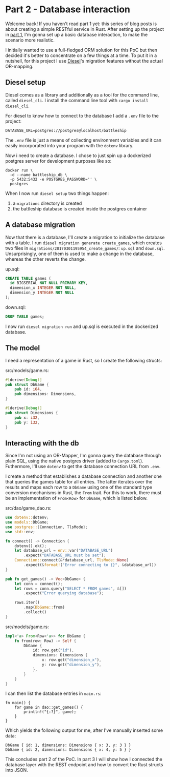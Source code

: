 # Part 2 - Database interaction

Welcome back! If you haven't read part 1 yet: this series of blog posts is about creating a simple RESTful service in Rust. After setting up the project in [part 1](http://codingwithglee.blogspot.com/2017/02/my-shot-at-restful-microservices-in.html), I'm gonna set up a basic database interaction, to make the scenario more realistic.

I initially wanted to use a full-fledged ORM solution for this PoC but then decided it's better to concentrate on a few things at a time. To put it in a nutshell, for this project I use [Diesel](http://diesel.rs)'s migration features without the actual OR-mapping.

## Diesel setup

Diesel comes as a library and additionally as a tool for the command line, called `diesel_cli`. I install the command line tool with `cargo install diesel_cli`.

For diesel to know how to connect to the database I add a `.env` file to the project:
```
DATABASE_URL=postgres://postgres@localhost/battleship
```
The `.env` file is just a means of collecting environment variables and it can easily incorporated into your program with the `dotenv` library.

Now i need to create a database. I chose to just spin up a dockerized postgres server for development purposes like so:
```
docker run \
  -d --name battleship_db \
  -p 5432:5432 -e POSTGRES_PASSWORD='' \
  postgres
```

When I now run `diesel setup` two things happen:
1. a `migrations` directory is created
1. the battleship database is created inside the postgres container

## A database migration

Now that there is a database, I'll create a migration to initialize the database with a table. I run `diesel migration generate create_games`, which creates two files in `migrations/20170301195954_create_games/`: `up.sql` and `down.sql`. Unsurprisingly, one of them is used to make a change in the database, whereas the other reverts the change.

up.sql:
```sql
CREATE TABLE games (
  id BIGSERIAL NOT NULL PRIMARY KEY,
  dimension_x INTEGER NOT NULL,
  dimension_y INTEGER NOT NULL
);
```

down.sql:
```sql
DROP TABLE games;
```

I now run `diesel migration run` and up.sql is executed in the dockerized database.

## The model

I need a representation of a game in Rust, so I create the following structs:

src/models/game.rs:
```rust
#[derive(Debug)]
pub struct DbGame {
    pub id: i64,
    pub dimensions: Dimensions,
}

#[derive(Debug)]
pub struct Dimensions {
    pub x: i32,
    pub y: i32,
}
```

## Interacting with the db

Since I'm not using an OR-Mapper, I'm gonna query the database through plain SQL, using the native postgres driver (added to `Cargo.toml`). Futhermore, I'll use `dotenv` to get the database connection URL from `.env`.

I create a method that establishes a database connection and another one that queries the games table for all entries. The latter iterates over the results and maps each row to a `DbGame` using one of the standard type conversion mechanisms in Rust, the `From` trait. For this to work, there must be an implementation of `From<Row>` for `DbGame`, which is listed below.

src/dao/game_dao.rs:
```rust
use dotenv::dotenv;
use models::DbGame;
use postgres::{Connection, TlsMode};
use std::env;

fn connect() -> Connection {
    dotenv().ok();
    let database_url = env::var("DATABASE_URL")
        .expect("DATABASE_URL must be set");
    Connection::connect(&*database_url, TlsMode::None)
        .expect(&format!("Error connecting to {}", &database_url))
}

pub fn get_games() -> Vec<DbGame> {
    let conn = connect();
    let rows = conn.query("SELECT * FROM games", &[])
        .expect("Error querying database");

    rows.iter()
        .map(DbGame::from)
        .collect()
}
```

src/models/game.rs:
```rust
impl<'a> From<Row<'a>> for DbGame {
    fn from(row: Row) -> Self {
        DbGame {
            id: row.get("id"),
            dimensions: Dimensions {
                x: row.get("dimension_x"),
                y: row.get("dimension_y"),
            },
        }
    }
}
```

I can then list the database entries in `main.rs`:
```
fn main() {
    for game in dao::get_games() {
        println!("{:?}", game);
    }
}
```
Which yields the following output for me, after I've manually inserted some data:
```
DbGame { id: 1, dimensions: Dimensions { x: 3, y: 3 } }
DbGame { id: 2, dimensions: Dimensions { x: 4, y: 5 } }
```

This concludes part 2 of the PoC. In part 3 I will show how I connected the database layer with the REST endpoint and how to convert the Rust structs into JSON.
